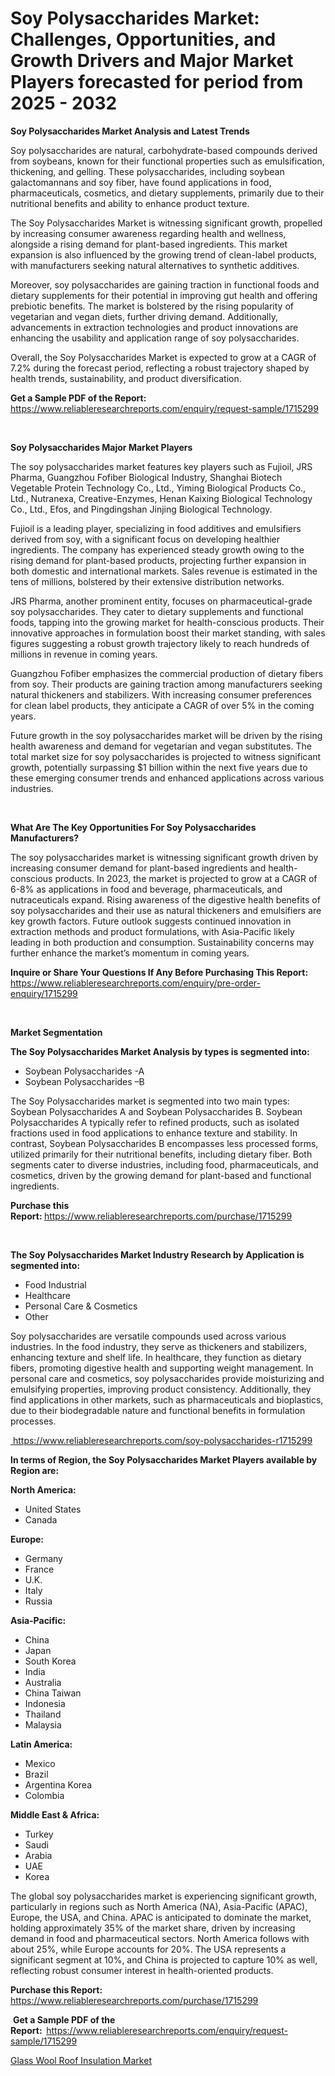 <p><h1>Soy Polysaccharides Market: Challenges, Opportunities, and Growth Drivers and Major Market Players forecasted for period from 2025 - 2032</h1></p><p><strong>Soy Polysaccharides Market Analysis and Latest Trends</strong></p>
<p><p>Soy polysaccharides are natural, carbohydrate-based compounds derived from soybeans, known for their functional properties such as emulsification, thickening, and gelling. These polysaccharides, including soybean galactomannans and soy fiber, have found applications in food, pharmaceuticals, cosmetics, and dietary supplements, primarily due to their nutritional benefits and ability to enhance product texture.</p><p>The Soy Polysaccharides Market is witnessing significant growth, propelled by increasing consumer awareness regarding health and wellness, alongside a rising demand for plant-based ingredients. This market expansion is also influenced by the growing trend of clean-label products, with manufacturers seeking natural alternatives to synthetic additives. </p><p>Moreover, soy polysaccharides are gaining traction in functional foods and dietary supplements for their potential in improving gut health and offering prebiotic benefits. The market is bolstered by the rising popularity of vegetarian and vegan diets, further driving demand. Additionally, advancements in extraction technologies and product innovations are enhancing the usability and application range of soy polysaccharides.</p><p>Overall, the Soy Polysaccharides Market is expected to grow at a CAGR of 7.2% during the forecast period, reflecting a robust trajectory shaped by health trends, sustainability, and product diversification.</p></p>
<p><strong>Get a Sample PDF of the Report:&nbsp;</strong> <a href="https://www.reliableresearchreports.com/enquiry/request-sample/1715299?utm_campaign=3349&utm_medium=2&utm_source=Github&utm_content=ia&utm_term=31032025&utm_id=soy-polysaccharides">https://www.reliableresearchreports.com/enquiry/request-sample/1715299</a></p>
<p>&nbsp;</p>
<p><strong>Soy Polysaccharides Major Market Players</strong></p>
<p><p>The soy polysaccharides market features key players such as Fujioil, JRS Pharma, Guangzhou Fofiber Biological Industry, Shanghai Biotech Vegetable Protein Technology Co., Ltd., Yiming Biological Products Co., Ltd., Nutranexa, Creative-Enzymes, Henan Kaixing Biological Technology Co., Ltd., Efos, and Pingdingshan Jinjing Biological Technology. </p><p>Fujioil is a leading player, specializing in food additives and emulsifiers derived from soy, with a significant focus on developing healthier ingredients. The company has experienced steady growth owing to the rising demand for plant-based products, projecting further expansion in both domestic and international markets. Sales revenue is estimated in the tens of millions, bolstered by their extensive distribution networks.</p><p>JRS Pharma, another prominent entity, focuses on pharmaceutical-grade soy polysaccharides. They cater to dietary supplements and functional foods, tapping into the growing market for health-conscious products. Their innovative approaches in formulation boost their market standing, with sales figures suggesting a robust growth trajectory likely to reach hundreds of millions in revenue in coming years.</p><p>Guangzhou Fofiber emphasizes the commercial production of dietary fibers from soy. Their products are gaining traction among manufacturers seeking natural thickeners and stabilizers. With increasing consumer preferences for clean label products, they anticipate a CAGR of over 5% in the coming years.</p><p>Future growth in the soy polysaccharides market will be driven by the rising health awareness and demand for vegetarian and vegan substitutes. The total market size for soy polysaccharides is projected to witness significant growth, potentially surpassing $1 billion within the next five years due to these emerging consumer trends and enhanced applications across various industries.</p></p>
<p>&nbsp;</p>
<p><strong>What Are The Key Opportunities For Soy Polysaccharides Manufacturers?</strong></p>
<p><p>The soy polysaccharides market is witnessing significant growth driven by increasing consumer demand for plant-based ingredients and health-conscious products. In 2023, the market is projected to grow at a CAGR of 6-8% as applications in food and beverage, pharmaceuticals, and nutraceuticals expand. Rising awareness of the digestive health benefits of soy polysaccharides and their use as natural thickeners and emulsifiers are key growth factors. Future outlook suggests continued innovation in extraction methods and product formulations, with Asia-Pacific likely leading in both production and consumption. Sustainability concerns may further enhance the market’s momentum in coming years.</p></p>
<p><strong>Inquire or Share Your Questions If Any Before Purchasing This Report:</strong> <a href="https://www.reliableresearchreports.com/enquiry/pre-order-enquiry/1715299?utm_campaign=3349&utm_medium=2&utm_source=Github&utm_content=ia&utm_term=31032025&utm_id=soy-polysaccharides">https://www.reliableresearchreports.com/enquiry/pre-order-enquiry/1715299</a></p>
<p>&nbsp;</p>
<p><strong>Market Segmentation</strong></p>
<p><strong>The Soy Polysaccharides Market Analysis by types is segmented into:</strong></p>
<p><ul><li>Soybean Polysaccharides -A</li><li>Soybean Polysaccharides –B</li></ul></p>
<p><p>The Soy Polysaccharides market is segmented into two main types: Soybean Polysaccharides A and Soybean Polysaccharides B. Soybean Polysaccharides A typically refer to refined products, such as isolated fractions used in food applications to enhance texture and stability. In contrast, Soybean Polysaccharides B encompasses less processed forms, utilized primarily for their nutritional benefits, including dietary fiber. Both segments cater to diverse industries, including food, pharmaceuticals, and cosmetics, driven by the growing demand for plant-based and functional ingredients.</p></p>
<p><strong>Purchase this Report:&nbsp;</strong><a href="https://www.reliableresearchreports.com/purchase/1715299?utm_campaign=3349&utm_medium=2&utm_source=Github&utm_content=ia&utm_term=31032025&utm_id=soy-polysaccharides">https://www.reliableresearchreports.com/purchase/1715299</a></p>
<p>&nbsp;</p>
<p><strong>The Soy Polysaccharides Market Industry Research by Application is segmented into:</strong></p>
<p><ul><li>Food Industrial</li><li>Healthcare</li><li>Personal Care & Cosmetics</li><li>Other</li></ul></p>
<p><p>Soy polysaccharides are versatile compounds used across various industries. In the food industry, they serve as thickeners and stabilizers, enhancing texture and shelf life. In healthcare, they function as dietary fibers, promoting digestive health and supporting weight management. In personal care and cosmetics, soy polysaccharides provide moisturizing and emulsifying properties, improving product consistency. Additionally, they find applications in other markets, such as pharmaceuticals and bioplastics, due to their biodegradable nature and functional benefits in formulation processes.</p></p>
<p><a href="https://www.reliableresearchreports.com/soy-polysaccharides-r1715299?utm_campaign=3349&utm_medium=2&utm_source=Github&utm_content=ia&utm_term=31032025&utm_id=soy-polysaccharides">&nbsp;https://www.reliableresearchreports.com/soy-polysaccharides-r1715299</a></p>
<p><strong>In terms of Region, the Soy Polysaccharides Market Players available by Region are:</strong></p>
<p>
    <p> <strong> North America: </strong>
        <ul>
            <li>United States</li>
            <li>Canada</li>
        </ul>
        </p> 
    <p> <strong> Europe: </strong>
        <ul>
            <li>Germany</li>
            <li>France</li>
            <li>U.K.</li>
            <li>Italy</li>
            <li>Russia</li>
        </ul>
        </p> 
    <p> <strong> Asia-Pacific: </strong>
        <ul>
            <li>China</li>
            <li>Japan</li>
            <li>South Korea</li>
            <li>India</li>
            <li>Australia</li>
            <li>China Taiwan</li>
            <li>Indonesia</li>
            <li>Thailand</li>
            <li>Malaysia</li>
        </ul>
        </p> 
    <p> <strong> Latin America: </strong>
        <ul>
            <li>Mexico</li>
            <li>Brazil</li>
            <li>Argentina Korea</li>
            <li>Colombia</li>
        </ul>
        </p> 
    <p> <strong> Middle East & Africa: </strong>
        <ul>
            <li>Turkey</li>
            <li>Saudi</li>
            <li>Arabia</li>
            <li>UAE</li>
            <li>Korea</li>
        </ul>
    </p>
    </p>
<p><p>The global soy polysaccharides market is experiencing significant growth, particularly in regions such as North America (NA), Asia-Pacific (APAC), Europe, the USA, and China. APAC is anticipated to dominate the market, holding approximately 35% of the market share, driven by increasing demand in food and pharmaceutical sectors. North America follows with about 25%, while Europe accounts for 20%. The USA represents a significant segment at 10%, and China is projected to capture 10% as well, reflecting robust consumer interest in health-oriented products.</p></p>
<p><strong>Purchase this Report: </strong><a href="https://www.reliableresearchreports.com/purchase/1715299?utm_campaign=3349&utm_medium=2&utm_source=Github&utm_content=ia&utm_term=31032025&utm_id=soy-polysaccharides">https://www.reliableresearchreports.com/purchase/1715299</a></p>
<p>&nbsp;<strong>Get a Sample PDF of the Report:&nbsp;&nbsp;</strong><a href="https://www.reliableresearchreports.com/enquiry/request-sample/1715299?utm_campaign=3349&utm_medium=2&utm_source=Github&utm_content=ia&utm_term=31032025&utm_id=soy-polysaccharides">https://www.reliableresearchreports.com/enquiry/request-sample/1715299</a></p>
<p><strong></strong></p>
<p><p><a href="https://github.com/cobinaydin13/Market-Research-Report-List-1/blob/main/glass-wool-roof-insulation-market.md?utm_campaign=3349&utm_medium=2&utm_source=Github&utm_content=ia&utm_term=31032025&utm_id=soy-polysaccharides">Glass Wool Roof Insulation Market</a></p></p>